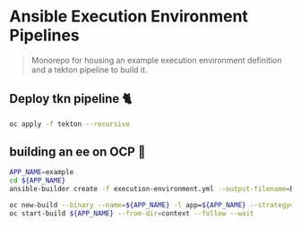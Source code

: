 # Ansible Execution Environment Pipelines
> Monorepo for housing an example execution environment definition and a tekton pipeline to build it.


## Deploy tkn pipeline 🐈
```bash
oc apply -f tekton --recursive
```

## building an ee on OCP 🔨
```bash
APP_NAME=example
cd ${APP_NAME}
ansible-builder create -f execution-environment.yml --output-filename=Dockerfile

oc new-build --binary --name=${APP_NAME} -l app=${APP_NAME} --strategy=docker
oc start-build ${APP_NAME} --from-dir=context --follow --wait 
```
